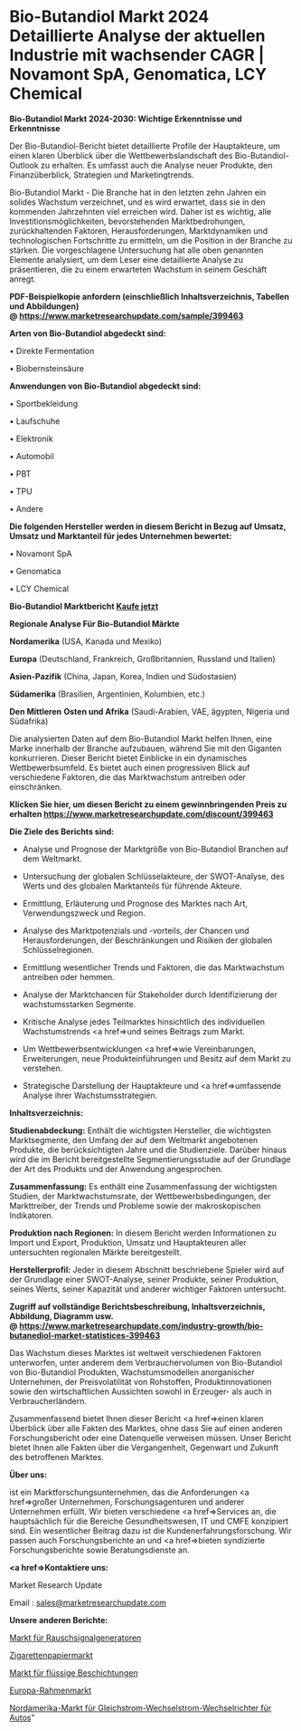 # Bio-Butandiol Markt 2024 Detaillierte Analyse der aktuellen Industrie mit wachsender CAGR | Novamont SpA, Genomatica, LCY Chemical

<strong>Bio-Butandiol Markt 2024-2030: Wichtige Erkenntnisse und Erkenntnisse</strong>

Der Bio-Butandiol-Bericht bietet detaillierte Profile der Hauptakteure, um einen klaren Überblick über die Wettbewerbslandschaft des Bio-Butandiol-Outlook zu erhalten. Es umfasst auch die Analyse neuer Produkte, den Finanzüberblick, Strategien und Marketingtrends.

Bio-Butandiol Markt - Die Branche hat in den letzten zehn Jahren ein solides Wachstum verzeichnet, und es wird erwartet, dass sie in den kommenden Jahrzehnten viel erreichen wird. Daher ist es wichtig, alle Investitionsmöglichkeiten, bevorstehenden Marktbedrohungen, zurückhaltenden Faktoren, Herausforderungen, Marktdynamiken und technologischen Fortschritte zu ermitteln, um die Position in der Branche zu stärken. Die vorgeschlagene Untersuchung hat alle oben genannten Elemente analysiert, um dem Leser eine detaillierte Analyse zu präsentieren, die zu einem erwarteten Wachstum in seinem Geschäft anregt.

<strong><b>PDF-Beispielkopie anfordern (einschließlich Inhaltsverzeichnis, Tabellen und Abbildungen) @ </b></strong><strong><a href=https://www.marketresearchupdate.com/sample/399463><strong>https://www.marketresearchupdate.com/sample/399463</u></a></strong></strong>

<strong>Arten von Bio-Butandiol abgedeckt sind:</strong>

• Direkte Fermentation

• Biobernsteinsäure

<strong>Anwendungen von Bio-Butandiol abgedeckt sind:</strong>

• Sportbekleidung

• Laufschuhe

• Elektronik

• Automobil

• PBT

• TPU

• Andere

<strong>Die folgenden Hersteller werden in diesem Bericht in Bezug auf Umsatz, Umsatz und Marktanteil für jedes Unternehmen bewertet:</strong>

• Novamont SpA

• Genomatica

• LCY Chemical

<strong>Bio-Butandiol Marktbericht <a href=https://www.marketresearchupdate.com/buynow/399463>Kaufe jetzt</a></strong>

<strong>Regionale Analyse Für Bio-Butandiol Märkte</strong>

<strong>Nordamerika</strong> (USA, Kanada und Mexiko)

<strong>Europa</strong> (Deutschland, Frankreich, Großbritannien, Russland und Italien)

<strong>Asien-Pazifik</strong> (China, Japan, Korea, Indien und Südostasien)

<strong>Südamerika</strong> (Brasilien, Argentinien, Kolumbien, etc.)

<strong>Den Mittleren</strong> <strong>Osten und Afrika</strong> (Saudi-Arabien, VAE, ägypten, Nigeria und Südafrika)

Die analysierten Daten auf dem Bio-Butandiol Markt helfen Ihnen, eine Marke innerhalb der Branche aufzubauen, während Sie mit den Giganten konkurrieren. Dieser Bericht bietet Einblicke in ein dynamisches Wettbewerbsumfeld. Es bietet auch einen progressiven Blick auf verschiedene Faktoren, die das Marktwachstum antreiben oder einschränken.

<strong>Klicken Sie hier, um diesen Bericht zu einem gewinnbringenden Preis zu erhalten
</strong><strong><a href=https://www.marketresearchupdate.com/discount/399463>https://www.marketresearchupdate.com/discount/399463</b></u></strong></a>

<strong>Die Ziele des Berichts sind:</strong>

- Analyse und Prognose der Marktgröße von Bio-Butandiol Branchen auf dem Weltmarkt.

- Untersuchung der globalen Schlüsselakteure, der SWOT-Analyse, des Werts und des globalen Marktanteils für führende Akteure.

- Ermittlung, Erläuterung und Prognose des Marktes nach Art, Verwendungszweck und Region.

- Analyse des Marktpotenzials und -vorteils, der Chancen und Herausforderungen, der Beschränkungen und Risiken der globalen Schlüsselregionen.

- Ermittlung wesentlicher Trends und Faktoren, die das Marktwachstum antreiben oder hemmen.

- Analyse der Marktchancen für Stakeholder durch Identifizierung der wachstumsstarken Segmente.

- Kritische Analyse jedes Teilmarktes hinsichtlich des individuellen Wachstumstrends <a href=>und</a> seines Beitrags zum Markt.

- Um Wettbewerbsentwicklungen <a href=>wie</a> Vereinbarungen, Erweiterungen, neue Produkteinführungen und Besitz auf dem Markt zu verstehen.

- Strategische Darstellung der Hauptakteure und <a href=>umfas</a>sende Analyse ihrer Wachstumsstrategien.

<strong>Inhaltsverzeichnis:</strong>

<strong>Studienabdeckung:</strong> Enthält die wichtigsten Hersteller, die wichtigsten Marktsegmente, den Umfang der auf dem Weltmarkt angebotenen Produkte, die berücksichtigten Jahre und die Studienziele. Darüber hinaus wird die im Bericht bereitgestellte Segmentierungsstudie auf der Grundlage der Art des Produkts und der Anwendung angesprochen.

<strong>Zusammenfassung:</strong> Es enthält eine Zusammenfassung der wichtigsten Studien, der Marktwachstumsrate, der Wettbewerbsbedingungen, der Markttreiber, der Trends und Probleme sowie der makroskopischen Indikatoren.

<strong>Produktion nach Regionen:</strong> In diesem Bericht werden Informationen zu Import und Export, Produktion, Umsatz und Hauptakteuren aller untersuchten regionalen Märkte bereitgestellt.

<strong>Herstellerprofil:</strong> Jeder in diesem Abschnitt beschriebene Spieler wird auf der Grundlage einer SWOT-Analyse, seiner Produkte, seiner Produktion, seines Werts, seiner Kapazität und anderer wichtiger Faktoren untersucht.

<strong><b>Zugriff auf vollständige Berichtsbeschreibung, Inhaltsverzeichnis, Abbildung, Diagramm usw. @ </b></strong><strong><a href=https://www.marketresearchupdate.com/industry-growth/bio-butanediol-market-statistices-399463>https://www.marketresearchupdate.com/industry-growth/bio-butanediol-market-statistices-399463</a></strong>

Das Wachstum dieses Marktes ist weltweit verschiedenen Faktoren unterworfen, unter anderem dem Verbrauchervolumen von Bio-Butandiol von Bio-Butandiol Produkten, Wachstumsmodellen anorganischer Unternehmen, der Preisvolatilität von Rohstoffen, Produktinnovationen sowie den wirtschaftlichen Aussichten sowohl in Erzeuger- als auch in Verbraucherländern.

Zusammenfassend bietet Ihnen dieser Bericht <a href=>einen</a> klaren Überblick über alle Fakten des Marktes, ohne dass Sie auf einen anderen Forschungsbericht oder eine Datenquelle verweisen müssen. Unser Bericht bietet Ihnen alle Fakten über die Vergangenheit, Gegenwart und Zukunft des betroffenen Marktes.

<strong>Über uns:</strong>

 ist ein Marktforschungsunternehmen, das die Anforderungen <a href=>großer</a> Unternehmen, Forschungsagenturen und anderer Unternehmen erfüllt. Wir bieten verschiedene <a href=>Services</a> an, die hauptsächlich für die Bereiche Gesundheitswesen, IT und CMFE konzipiert sind. Ein wesentlicher Beitrag dazu ist die Kundenerfahrungsforschung. Wir passen auch Forschungsberichte an und <a href=>bieten</a> syndizierte Forschungsberichte sowie Beratungsdienste an.

<strong><a href=>Kontaktiere uns:</a></strong>

Market Research Update

Email : sales@marketresearchupdate.com

<strong>Unsere anderen Berichte:</strong>

<a href=https://www.linkedin.com/pulse/noise-signal-generator-market-2023-trends-new>Markt für Rauschsignalgeneratoren</a>

<a href=https://www.linkedin.com/pulse/cigarette-paper-market-top-leading>Zigarettenpapiermarkt</a>

<a href=https://www.linkedin.com/pulse/liquid-coatings-market-research-report-reveals>Markt für flüssige Beschichtungen</a>

<a href=https://www.linkedin.com/pulse/europe-fram-market-report-covers-future-trends-research>Europa-Rahmenmarkt</a>

<a href=https://www.linkedin.com/pulse/north-america-dc-ac-car-power-inverter-market>Nordamerika-Markt für Gleichstrom-Wechselstrom-Wechselrichter für Autos</a>"

